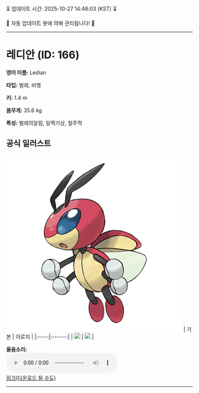 
⏳ 업데이트 시간: 2025-10-27 14:46:03 (KST) ⏳

🤖 자동 업데이트 봇에 의해 관리됩니다! 🤖

---

# 레디안 (ID: 166)
**영어 이름:** Ledian

**타입:** 벌레, 비행

**키:** 1.4 m

**몸무게:** 35.6 kg

**특성:** 벌레의알림, 일찍기상, 철주먹

## 공식 일러스트
![](https://raw.githubusercontent.com/PokeAPI/sprites/master/sprites/pokemon/other/official-artwork/166.png)
| 기본 | 이로치 |
|:----:|:------:|
| <img src="http://play.pokemonshowdown.com/sprites/ani/ledian.gif" width="200"> | <img src="http://play.pokemonshowdown.com/sprites/ani-shiny/ledian.gif" width="200"> |

**울음소리:**<br><audio controls src="https://raw.githubusercontent.com/PokeAPI/cries/main/cries/pokemon/latest/166.ogg"></audio><br> [링크(다운로드 될 수도)](https://raw.githubusercontent.com/PokeAPI/cries/main/cries/pokemon/latest/166.ogg)


---
